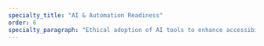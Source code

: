 ```yaml
---
specialty_title: "AI & Automation Readiness"
order: 6
specialty_paragraph: "Ethical adoption of AI tools to enhance accessibility, governance, and operational efficiency."
---
```

